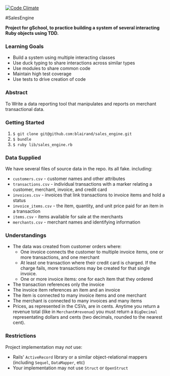 [![Code Climate](https://codeclimate.com/github/blairand/sales_engine.png)](https://codeclimate.com/github/blairand/sales_engine)

#SalesEngine

__Project for gSchool, to practice building a system of several interacting Ruby objects using TDD.__

### Learning Goals

* Build a system using multiple interacting classes
* Use duck typing to share interactions across similar types
* Use modules to share common code
* Maintain high test coverage
* Use tests to drive creation of code

### Abstract

To Write a data reporting tool that manipulates and reports on merchant transactional data.

### Getting Started

1. `$ git clone git@github.com:blairand/sales_engine.git`
2. `$ bundle`
3. `$ ruby lib/sales_engine.rb`

### Data Supplied

We have several files of source data in the repo. its all fake.  including:

* `customers.csv` - customer names and other attributes
* `transactions.csv` - individual transactions with a marker relating a customer, merchant, invoice, and credit card
* `invoices.csv` - invoices that link transactions to invoice items and hold a status
* `invoice_items.csv` - the item, quantity, and unit price paid for an item in a transaction
* `items.csv` - items available for sale at the merchants
* `merchants.csv` - merchant names and identifying information


### Understandings

* The data was created from customer orders where:
  * One invoice connects the customer to multiple invoice items, one or more transactions, and one merchant
  * At least one transaction where their credit card is charged. If the charge fails, more transactions may be created for that single invoice.
  * One or more invoice items: one for each item that they ordered
* The transaction references only the invoice
* The invoice item references an item and an invoice
* The item is connected to many invoice items and one merchant
* The merchant is connected to many invoices and many items
* Prices, as represented in the CSVs, are in cents. Anytime you return a revenue total (like in `Merchant#revenue`) you must return a `BigDecimal` representating dollars and cents (two decimals, rounded to the nearest cent).

### Restrictions

Project implementation may *not* use:

* Rails' `ActiveRecord` library or a similar object-relational mappers (including `Sequel`, `DataMapper`, etc)
* Your implementation may not use `Struct` or `OpenStruct`
